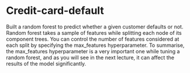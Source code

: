 # Credit-card-default
 Built a random forest to predict whether a given customer defaults or not.
Random forest takes a sample of features while splitting each node of its component trees. You can control the number of features considered at each split by specifying the max_features hyperparameter.
To summarise, the max_features hyperparameter is a very important one while tuning a random forest, and as you will see in the next lecture, it can affect the results of the model significantly.

 
